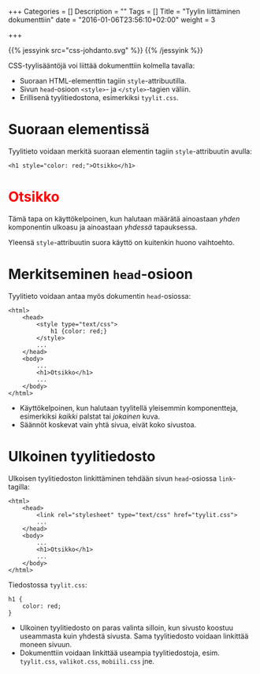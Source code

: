 +++
Categories = []
Description = ""
Tags = []
Title = "Tyylin liittäminen dokumenttiin"
date = "2016-01-06T23:56:10+02:00"
weight = 3

+++

{{% jessyink src="css-johdanto.svg" %}}
{{% /jessyink %}}

CSS-tyylisääntöjä voi liittää dokumenttiin kolmella tavalla:

* Suoraan HTML-elementtin tagiin `style`-attribuutilla.
* Sivun `head`-osioon `<style>`- ja `</style>`-tagien väliin.
* Erillisenä tyylitiedostona, esimerkiksi `tyylit.css`.

Suoraan elementissä
===================

Tyylitieto voidaan merkitä suoraan elementin tagiin `style`-attribuutin avulla:

```
<h1 style="color: red;">Otsikko</h1>
```
<div class="html-example">
<h1 style="color: red;">Otsikko</h1>
</div>

Tämä tapa on käyttökelpoinen, kun halutaan määrätä ainoastaan _yhden_ komponentin ulkoasu ja ainoastaan _yhdessä_ tapauksessa.

Yleensä `style`-attribuutin suora käyttö on kuitenkin huono vaihtoehto.

Merkitseminen `head`-osioon
============================
Tyylitieto voidaan antaa myös dokumentin `head`-osiossa:

```
<html>
    <head>
        <style type="text/css">
            h1 {color: red;}
        </style>
        ...
    </head>
    <body>
        ...
        <h1>Otsikko</h1>
        ...
    </body>
</html>
```

* Käyttökelpoinen, kun halutaan tyylitellä yleisemmin komponentteja, esimerkiksi _kaikki_ palstat tai _jokainen_ kuva.
* Säännöt koskevat vain yhtä sivua, eivät koko sivustoa.

Ulkoinen tyylitiedosto
======================
Ulkoisen tyylitiedoston linkittäminen tehdään sivun `head`-osiossa `link`-tagilla:
```
<html>
    <head>
        <link rel="stylesheet" type="text/css" href="tyylit.css">
        ...
    </head>
    <body>
        ...
        <h1>Otsikko</h1>
        ...
    </body>
</html>
```

Tiedostossa `tyylit.css`:
```
h1 {
    color: red;
}
```

* Ulkoinen tyylitiedosto on paras valinta silloin, kun sivusto koostuu useammasta kuin yhdestä sivusta. Sama tyylitiedosto voidaan linkittää moneen sivuun.
* Dokumenttiin voidaan linkittää useampia tyylitiedostoja, esim. `tyylit.css`, `valikot.css`, `mobiili.css` jne.
